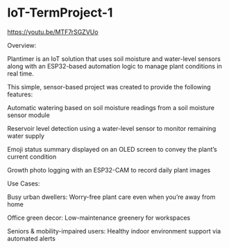 # IoT-TermProject-1

https://youtu.be/MTF7rSGZVUo

Overview:

Plantimer is an IoT solution that uses soil moisture and water-level sensors along with an ESP32-based automation logic to manage plant conditions in real time.

This simple, sensor-based project was created to provide the following features:

Automatic watering based on soil moisture readings from a soil moisture sensor module

Reservoir level detection using a water-level sensor to monitor remaining water supply

Emoji status summary displayed on an OLED screen to convey the plant’s current condition

Growth photo logging with an ESP32-CAM to record daily plant images

Use Cases:

Busy urban dwellers: Worry-free plant care even when you’re away from home

Office green decor: Low-maintenance greenery for workspaces

Seniors & mobility-impaired users: Healthy indoor environment support via automated alerts









